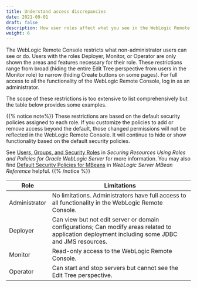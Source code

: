 ```yaml
---
title: Understand access discrepancies
date: 2021-09-01
draft: false
description: How user roles affect what you see in the WebLogic Remote Console
weight: 6
---
```


The WebLogic Remote Console restricts what non-administrator users can see or do. Users with the roles Deployer, Monitor, or Operator are only shown the areas and features necessary for their role. These restrictions range from broad (hiding the entire Edit Tree perspective from users in the Monitor role) to narrow (hiding Create buttons on some pages). For full access to all the functionality of the WebLogic Remote Console, log in as an administrator.

The scope of these restrictions is too extensive to list comprehensively but the table below provides some examples.

{{% notice note%}}
These restrictions are based on the default security policies assigned to each role. If you customize the policies to add or remove access beyond the default, those changed permissions will not be reflected in the WebLogic Remote Console. It will continue to hide or show functionality based on the default security policies.

See [Users, Groups, and Security Roles](https://docs.oracle.com/en/middleware/standalone/weblogic-server/14.1.1.0/roles/secroles.html#GUID-A313D8DB-50DB-43EE-8BA1-EDECDC0DE2FE) in *Securing Resources Using Roles and Policies for Oracle WebLogic Server* for more information. You may also find [Default Security Policies for MBeans](https://docs.oracle.com/en/middleware/standalone/weblogic-server/14.1.1.0/wlmbr/common/mbeansecroles.html) in *WebLogic Server MBean Reference* helpful.
{{% /notice %}}

|Role | Limitations|
|---|---|
|Administrator | No limitations. Administrators have full access to all functionality in the WebLogic Remote Console.|
|Deployer | Can view but not edit server or domain configurations; Can modify areas related to application deployment including some JDBC and JMS resources.|
|Monitor | Read-only access to the WebLogic Remote Console.|
|Operator | Can start and stop servers but cannot see the Edit Tree perspective.|
